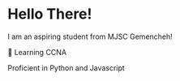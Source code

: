 # Hello There!

I am an aspiring student from MJSC Gemencheh!

📌 Learning CCNA

Proficient in Python and Javascript

